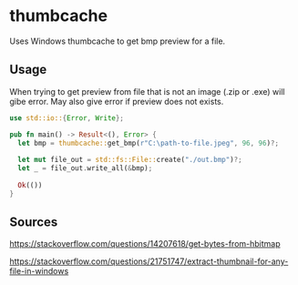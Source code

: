 # thumbcache

Uses Windows thumbcache to get bmp preview for a file.

## Usage

When trying to get preview from file that is not an image (.zip or .exe) will gibe error. May also give error if preview does not exists.

```rs
use std::io::{Error, Write};

pub fn main() -> Result<(), Error> {
  let bmp = thumbcache::get_bmp(r"C:\path-to-file.jpeg", 96, 96)?;
  
  let mut file_out = std::fs::File::create("./out.bmp")?;
  let _ = file_out.write_all(&bmp);
  
  Ok(())
}
```

## Sources

https://stackoverflow.com/questions/14207618/get-bytes-from-hbitmap

https://stackoverflow.com/questions/21751747/extract-thumbnail-for-any-file-in-windows